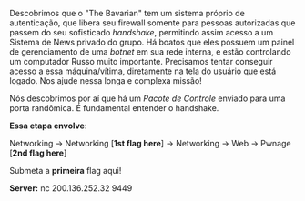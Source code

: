 
Descobrimos que o "The Bavarian" tem um sistema próprio de autenticação, que libera seu firewall somente para pessoas autorizadas que passem do seu sofisticado *handshake*, permitindo assim acesso a um Sistema de News privado do grupo. Há boatos que eles possuem um painel de gerenciamento de uma *botnet* em sua rede interna, e estão controlando um computador Russo muito importante. Precisamos tentar conseguir acesso a essa máquina/vítima, diretamente na tela do usuário que está logado. Nos ajude nessa longa e complexa missão!

Nós descobrimos por aí que há um *Pacote de Controle* enviado para uma porta randômica. É fundamental entender o handshake.

**Essa etapa envolve**:

Networking -> Networking [**1st flag here**] -> Networking -> Web -> Pwnage [**2nd flag here**]

Submeta a **primeira** flag aqui!

**Server:** nc 200.136.252.32 9449
